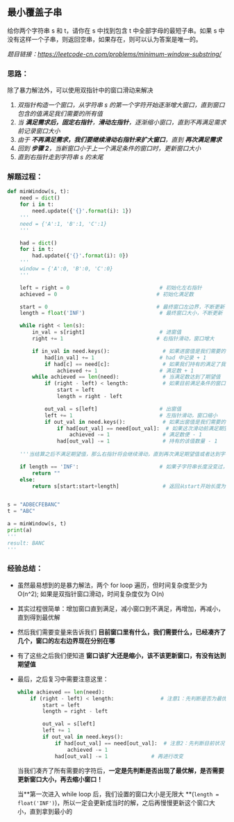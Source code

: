 ## 最小覆盖子串 

给你两个字符串 s 和 t，请你在 s 中找到包含 t 中全部字母的最短子串。如果 s 中没有这样一个子串，则返回空串，如果存在，则可以认为答案是唯一的。

*题目链接：https://leetcode-cn.com/problems/minimum-window-substring/*

### 思路：

除了暴力解法外，可以使用双指针中的窗口滑动来解决

1. *双指针构造一个窗口，从字符串 s 的第一个字符开始逐渐增大窗口，直到窗口包含的值满足我们需要的所有值*
2. *当 **满足需求后，固定右指针**，**滑动左指针**，逐渐缩小窗口，直到不再满足需求前记录窗口大小*
3. *由于 **不再满足需求，我们要继续滑动右指针来扩大窗口**，直到 **再次满足需求***
4. *回到 **步骤 2**，当新窗口小于上一个满足条件的窗口时，更新窗口大小*
5. *直到右指针走到字符串 s 的末尾*

### 解题过程：

```python
def minWindow(s, t):
    need = dict()
    for i in t:
        need.update({'{}'.format(i): 1})
    '''
    need = {'A':1, 'B':1, 'C':1}
    '''

    had = dict()
    for i in t:
        had.update({'{}'.format(i): 0})
    '''
    window = {'A':0, 'B':0, 'C':0}
    '''

    left = right = 0							 # 初始化左右指针
    achieved = 0								# 初始化满足数

    start = 0									# 最终窗口左边界，不断更新
    length = float('INF')						 # 最终窗口大小，不断更新

    while right < len(s):
        in_val = s[right]						 # 进窗值
        right += 1								# 右指针滑动，窗口增大

        if in_val in need.keys():				  # 如果进窗值是我们需要的
            had[in_val] += 1					 # had 中记录 + 1
            if had[c] == need[c]:				  # 如果我们持有的满足了我们需要的 
                achieved += 1					 # 满足数 + 1
        while achieved == len(need):			  # 当满足数达到了期望值
            if (right - left) < length:			  # 如果目前满足条件的窗口是最小的，即更新输出
                start = left
                length = right - left

            out_val = s[left]					 # 出窗值 
            left += 1							 # 左指针滑动，窗口缩小
            if out_val in need.keys():			  # 如果出窗值是我们需要的 
                if had[out_val] == need[out_val]:  # 如果这次滑动前满足期望，滑动后导致不再满足
                    achieved -= 1				  # 满足数便 - 1
                had[out_val] -= 1			 	  # 持有的该值数量 - 1
                
	'''当结算之后不满足期望值，那么右指针将会继续滑动，直到再次满足期望值或者达到字符串的末尾'''

    if length == 'INF':							 # 如果子字符串长度没变过，说明从未达到期望值，无解
        return ""
    else:
        return s[start:start+length]			  # 返回从start开始长度为length的子字符串


s = "ADBECFEBANC"
t = "ABC"

a = minWindow(s, t)
print(a)
'''
result: BANC
'''
```

### 

### 经验总结：

- 虽然最易想到的是暴力解法，两个 for loop 遍历，但时间复杂度至少为 O(n^2); 如果是双指针窗口滑动，时间复杂度仅为 O(n)

- 其实过程很简单：增加窗口直到满足，减小窗口到不满足，再增加，再减小，直到得到最优解

- 然后我们需要变量来告诉我们 **目前窗口里有什么，我们需要什么，已经凑齐了几个，窗口的左右边界现在分别在哪**

- 有了这些之后我们便知道 **窗口该扩大还是缩小，该不该更新窗口，有没有达到期望值**

- 最后，之后复习中需要注意这里：

  ```python
  while achieved == len(need):
      if (right - left) < length:				# 注意1：先判断是否为最优解
          start = left
          length = right - left
  
          out_val = s[left]
          left += 1
          if out_val in need.keys():
              if had[out_val] == need[out_val]:  # 注意2：先判断目前状况
                  achieved -= 1				
              had[out_val] -= 1				 # 再进行改变
  ```

  当我们凑齐了所有需要的字符后，**一定是先判断是否出现了最优解，是否需要更新窗口大小，再去缩小窗口！**

  当**第一次进入 while loop 后，我们设置的窗口大小是无限大 **(`length = float('INF')`)，所以一定会更新成当时的解，之后再慢慢更新这个窗口大小，直到拿到最小的

